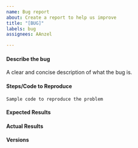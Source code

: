 ```yaml
---
name: Bug report
about: Create a report to help us improve
title: "[BUG]"
labels: bug
assignees: AAnzel

---
```


#### Describe the bug
A clear and concise description of what the bug is.

#### Steps/Code to Reproduce
<!--
Example:
```python
import polar-diagrams as diag

dict_mi_parameters_features_continous_target_continous = dict(
    string_entropy_method='auto',
    int_mi_n_neighbors=3,
    bool_discrete_reference_model=False,
    discrete_models=False,
    int_random_state=42)

chart_taylor_res = diag.chart_create_taylor_diagram(df_anscombes_quartet_modified, string_reference_model=string_ref_model, string_corr_method=string_corr_method)

df_taylor_res = diag.df_calculate_all_properties(df_anscombes_quartet_modified, string_reference_model=string_ref_model, string_corr_method=string_corr_method, dict_mi_parameters=dict_mi_parameters_features_continous_target_continous)

diag.chart_create_all_diagrams(df_anscombes_quartet_modified_with_noise, string_reference_model=string_ref_model, string_corr_method=string_corr_method, string_mid_type=string_mid_type, dict_mi_parameters=dict_mi_parameters_features_continous_target_continous)

```
If the code is too long, feel free to put it in a public gist and link
it in the issue: https://gist.github.com
-->

```
Sample code to reproduce the problem
```

#### Expected Results
<!-- Example: No error is thrown. Please paste or describe the expected results.-->

#### Actual Results
<!-- Please paste or specifically describe the actual output or traceback. -->

#### Versions
<!--
Please put the version of the library by running:
`pip show polar-diagrams`
-->


<!-- Thanks for contributing! -->
